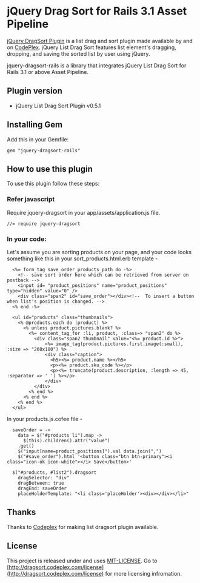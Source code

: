 # jQuery Drag Sort for Rails 3.1 Asset Pipeline

[jQuery DragSort Plugin](http://dragsort.codeplex.com/) is a list drag and sort plugin made available by and on [CodePlex](http://dragsort.codeplex.com/). jQuery List Drag Sort features list element's dragging, dropping, and saving the sorted list by user using jQuery.

jquery-dragsort-rails is a library that integrates jQuery List Drag Sort for Rails 3.1 or above Asset Pipeline.

## Plugin version

* jQuery List Drag Sort Plugin v0.5.1

## Installing Gem
Add this in your Gemfile:

    gem "jquery-dragsort-rails"

## How to use this plugin
To use this plugin follow these steps:

### Refer javascript
Require jquery-dragsort in your app/assets/application.js file.

    //= require jquery-dragsort

### In your code:

Let's assume you are sorting products on your page, and your code looks something like this in your sort_products.html.erb template -

      <%= form_tag save_order_products_path do -%>
        <!-- save sort order here which can be retrieved from server on postback -->
        <input id= "product_positions" name="product_positions" type="hidden" value="0" />
        <div class="span2" id="save_order"></div><!--  To insert a button when list's position is changed. -->
      <% end -%>

      <ul id="products" class="thumbnails">
        <% @products.each do |product| %>
          <% unless product.pictures.blank? %>
            <%= content_tag_for :li, product, :class=> "span2" do %>
              <div class="span2 thumbnail" value="<%= product.id %>">
                  <%= image_tag(product.pictures.first.image(:small), :size => "260x180") %>
                  <div class="caption">
                    <h5><%= product.name %></h5>
                    <p><%= product.sku_code %></p>
                    <p><%= truncate(product.description, :length => 45, :separator => ' ') %></p>
                  </div>
              </div>
            <% end %>
          <% end %>
        <% end %>
      </ul>

In your products.js.cofee file -

      saveOrder = ->
        data = $("#products li").map -> 
          $(this).children().attr("value")
        .get()
        $("input[name=product_positions]").val data.join(",")
        $("#save_order").html '<button class="btn btn-primary"><i class="icon-ok icon-white"></i> Save</button>'

      $("#products, #list2").dragsort
        dragSelector: "div"
        dragBetween: true
        dragEnd: saveOrder
        placeHolderTemplate: "<li class='placeHolder'><div></div></li>"

## Thanks
Thanks to [Codeplex](http://dragsort.codeplex.com/) for making list dragsort plugin available.

## License
This project is released under and uses [MIT-LICENSE](MIT-LICENSE).
Go to [http://dragsort.codeplex.com/license](http://dragsort.codeplex.com/license) for more licensing infromation.